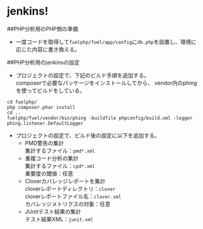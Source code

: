 jenkins!
=======
##PHP分析用のPHP側の準備
* 一度コードを取得して`fuelphp/fuel/app/config`に`db.php`を設置し、環境に応じた内容に書き換える。

##PHP分析用のjenkinsの設定
* プロジェクトの設定で、下記のビルド手順を追加する。  
composerで必要なパッケージをインストールしてから、
vendor内のphingを使ってビルドをしている。
```
cd fuelphp/
php composer.phar install
cd ..
fuelphp/fuel/vendor/bin/phing -buildfile phpconfig/build.xml -logger phing.listener.DefaultLogger
```

* プロジェクトの設定で、ビルド後の設定に以下を追加する。
  * PMD警告の集計  
    集計するファイル：`pmd*.xml`
  * 重複コード分析の集計  
    集計するファイル：`cpd*.xml`  
    重要度の閾値：任意
  * Cloverカバレッジレポートを集計  
    cloverレポートディレクトリ：`clover`  
    cloverレポートファイル名：`clover.xml`  
    カバレッジメトリクスの対象：任意
  * JUnitテスト結果の集計  
    テスト結果XML：`junit.xml`